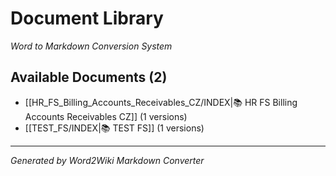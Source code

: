 # Document Library

*Word to Markdown Conversion System*

## Available Documents (2)

- [[HR_FS_Billing_Accounts_Receivables_CZ/INDEX|📚 HR FS Billing Accounts Receivables CZ]] (1 versions)
- [[TEST_FS/INDEX|📚 TEST FS]] (1 versions)

---
*Generated by Word2Wiki Markdown Converter*
